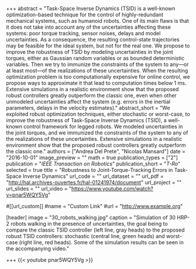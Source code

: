 +++
abstract = "Task-Space Inverse Dynamics (TSID) is a well-known optimization-based technique for the control of highly-redundant mechanical systems, such as humanoid robots.  One of  its  main  flaws  is  that  it  does  not  take  into  account  any  of the  uncertainties  affecting  these  systems:  poor  torque  tracking, sensor noises, delays and model uncertainties. As a consequence, the  resulting  control-state  trajectories  may  be  feasible  for  the ideal  system,  but  not  for  the  real  one.  We  propose  to  improve the  robustness  of  TSID  by  modeling  uncertainties  in  the  joint torques,  either  as  Gaussian  random  variables  or  as  bounded deterministic variables. Then we try to immunize the constraints of the system to any—or at least most—of the realizations of these uncertainties.  When  the  resulting  optimization  problem  is  too computationally  expensive  for  online  control,  we  propose  ways to  approximate  it  that  lead  to  computation  times  below  1  ms. Extensive  simulations  in  a  realistic  environment  show  that  the proposed  robust  controllers  greatly  outperform  the  classic  one, even when other unmodeled uncertainties affect the system (e.g. errors in the inertial parameters, delays in the velocity estimates)."
abstract_short = "We exploited robust optimization techniques, either stochastic or worst-case, to improve the robustness of Task-Space Inverse Dynamics (TSID), a well-known control framework for legged robots. We modeled uncertainties in the joint torques, and we immunized the constraints of the system to any of the realizations of these uncertainties. Extensive simulations in a realistic environment show that the proposed robust controllers greatly outperform the classic one."
authors = ["Andrea Del Prete", "Nicolas Mansard"]
date = "2016-10-01"
image_preview = ""
math = true
publication_types = ["2"]
publication = "*IEEE Transaction on Robotics*"
publication_short = "*T-Ro*"
selected = true
title = "Robustness to Joint-Torque-Tracking Errors in Task-Space Inverse Dynamics"
url_code = ""
url_dataset = ""
url_pdf = "http://hal.archives-ouvertes.fr/hal-01241974/document"
url_project = ""
url_slides = ""
url_video = "https://www.youtube.com/watch?v=pnar5WQY5Vg"

#[[url_custom]]
#name = "Custom Link"
#url = "http://www.example.org"

[header]
image = "30_robots_walking.jpg"
caption = "Simulation of 30 HRP-2 robots walking in the presence of uncertainties, the goal being to compare the classic TSID controller (left line, gray heads) to the proposed robust TSID controllers: stochastic (central line, green heads) and worst-case (right line, red heads). Some of the simulation results can be seen in the accompanying video."

+++
{{< youtube pnar5WQY5Vg >}}
